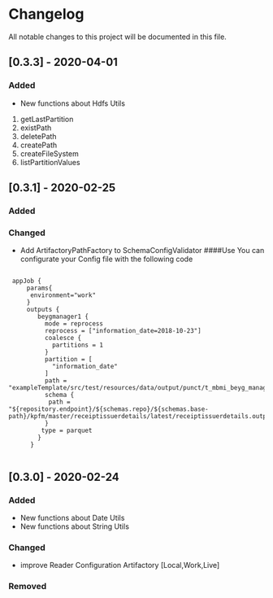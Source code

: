 # Changelog

All notable changes to this project will be documented in this file.

## [0.3.3] - 2020-04-01

### Added

- New functions about  Hdfs Utils
1. getLastPartition
2. existPath
3. deletePath
4. createPath
5. createFileSystem
6. listPartitionValues
## [0.3.1] - 2020-02-25

### Added
### Changed
 - Add  ArtifactoryPathFactory to SchemaConfigValidator 
 ####Use
 You can configurate your Config file with the following code

 <pre><code> 
 appJob {
     params{
      environment="work"
     }
     outputs {
        beygmanager1 {
          mode = reprocess
          reprocess = ["information_date=2018-10-23"]
          coalesce {
            partitions = 1
          }
          partition = [
            "information_date"
          ]
          path = "exampleTemplate/src/test/resources/data/output/punct/t_mbmi_beyg_manager1"
          schema {
           path = "${repository.endpoint}/${schemas.repo}/${schemas.base-path}/kpfm/master/receiptissuerdetails/latest/receiptissuerdetails.output.schema"
          }
         type = parquet
        }
      } 
  </code></pre>

## [0.3.0] - 2020-02-24

### Added

- New functions about  Date Utils
- New functions about  String Utils

### Changed

- improve Reader Configuration Artifactory [Local,Work,Live]


### Removed

